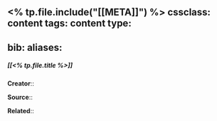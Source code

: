 <% tp.file.include("[[META]]") %>
cssclass: content
tags: content
type:
- 
bib:
aliases:
---

##### [[<% tp.file.title %>]]

**Creator**::

**Source**::

**Related**:: 

